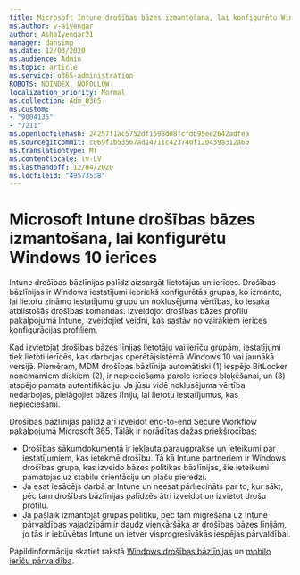 ```yaml
---
title: Microsoft Intune drošības bāzes izmantošana, lai konfigurētu Windows 10 ierīces
ms.author: v-aiyengar
author: AshaIyengar21
manager: dansimp
ms.date: 12/03/2020
ms.audience: Admin
ms.topic: article
ms.service: o365-administration
ROBOTS: NOINDEX, NOFOLLOW
localization_priority: Normal
ms.collection: Adm_O365
ms.custom:
- "9004135"
- "7211"
ms.openlocfilehash: 24257f1ac5752df1598d08fcfdb95ee2642adfea
ms.sourcegitcommit: c069f1b53567ad14711c423740f120439a312a60
ms.translationtype: MT
ms.contentlocale: lv-LV
ms.lasthandoff: 12/04/2020
ms.locfileid: "49573538"
---
```

# <a name="use-microsoft-intune-security-baselines-to-configure-windows-10-devices"></a>Microsoft Intune drošības bāzes izmantošana, lai konfigurētu Windows 10 ierīces

Intune drošības bāzlīnijas palīdz aizsargāt lietotājus un ierīces. Drošības bāzlīnijas ir Windows iestatījumi iepriekš konfigurētās grupas, ko izmanto, lai lietotu zināmo iestatījumu grupu un noklusējuma vērtības, ko iesaka atbilstošās drošības komandas. Izveidojot drošības bāzes profilu pakalpojumā Intune, izveidojiet veidni, kas sastāv no vairākiem ierīces konfigurācijas profiliem.

Kad izvietojat drošības bāzes līnijas lietotāju vai ierīču grupām, iestatījumi tiek lietoti ierīcēs, kas darbojas operētājsistēmā Windows 10 vai jaunākā versijā. Piemēram, MDM drošības bāzlīnija automātiski (1) iespējo BitLocker noņemamiem diskiem (2), ir nepieciešama parole ierīces bloķēšanai, un (3) atspējo pamata autentifikāciju. Ja jūsu vidē noklusējuma vērtība nedarbojas, pielāgojiet bāzes līniju, lai lietotu iestatījumus, kas nepieciešami.

Drošības bāzlīnijas palīdz arī izveidot end-to-end Secure Workflow pakalpojumā Microsoft 365. Tālāk ir norādītas dažas priekšrocības:

- Drošības sākumdokumentā ir iekļauta paraugprakse un ieteikumi par iestatījumiem, kas ietekmē drošību. Tā kā Intune partneriem ir Windows drošības grupa, kas izveido bāzes politikas bāzlīnijas, šie ieteikumi pamatojas uz stabilu orientāciju un plašu pieredzi.
- Ja esat iesācējs darbā ar Intune un neesat pārliecināts par to, kur sākt, pēc tam drošības bāzlīnijas palīdzēs ātri izveidot un izvietot drošu profilu.
- Ja pašlaik izmantojat grupas politiku, pēc tam migrēšana uz Intune pārvaldības vajadzībām ir daudz vienkāršāka ar drošības bāzes līnijām, jo tās ir iebūvētas Intune un ietver visprogresīvākās iespējas pārvaldībai.

Papildinformāciju skatiet rakstā [Windows drošības bāzlīnijas](https://go.microsoft.com/fwlink/?linkid=2141503) un [mobilo ierīču pārvaldība](https://go.microsoft.com/fwlink/?linkid=2141701).